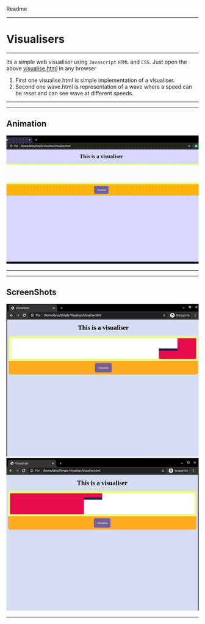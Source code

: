 Readme
___
# Visualisers
___
Its a simple web visualiser using `Javascript` `HTML` and `CSS`.
Just open the above [visualise.html](visualise.html) in any browser 
1. First one visualise.html is simple implementation of a visualiser.
2. Second one wave.html is representation of a wave where a speed can be reset and can see wave at different speeds.
___
___
## Animation
![](screenshots/visualise.gif)
___
___
## ScreenShots
<img src = "screenshots/pic1.png"
height = 400px
weight = 800px
alt = "screenshot 1">
<img src = "screenshots/pic2.png"
height = 400px
weight = 800px
alt = "screenshot 2">
___
